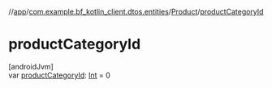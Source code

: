 //[app](../../../index.md)/[com.example.bf_kotlin_client.dtos.entities](../index.md)/[Product](index.md)/[productCategoryId](product-category-id.md)

# productCategoryId

[androidJvm]\
var [productCategoryId](product-category-id.md): [Int](https://kotlinlang.org/api/latest/jvm/stdlib/kotlin/-int/index.html) = 0
